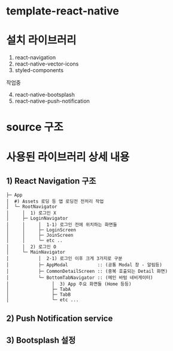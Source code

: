 # template-react-native

# 설치 라이브러리

1. react-navigation
2. react-native-vector-icons
3. styled-components

작업중

4. react-native-bootsplash
5. react-native-push-notification

# source 구조

# 사용된 라이브러리 상세 내용

## 1) React Navigation 구조

```
├─ App
│  #) Assets 로딩 등 앱 로딩전 전처리 작업
│  └─ RootNavigator
│     │  1) 로그인 X
│     ├─ LoginNavigator
│     │     │  1-1) 로그인 전에 위치하는 화면들
│     │     ├─ LoginScreen
│     │     ├─ JoinScreen
│     │     └─ etc ..
│     │  2) 로그인 O
│     └─ MainNavigator
│           │  2-1) 로그인 이후 크게 3가지로 구분
│           ├─ AppModal           :: (공통 Modal 창 - 알림등)
│           ├─ CommonDetailScreen :: (중복 호출되는 Detail 화면)
│           └─ BottomTabNavigator :: (메인 바텀 네비게이터)
│                │  3) App 주요 화면들 (Home 등등)
│                ├─ TabA
│                ├─ TabB
│                └─ etc ...
```

## 2) Push Notification service

## 3) Bootsplash 설정
